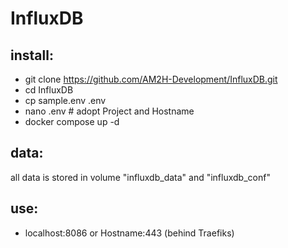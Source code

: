 # InfluxDB

## install:
* git clone https://github.com/AM2H-Development/InfluxDB.git
* cd InfluxDB
* cp sample.env .env
* nano .env # adopt Project and Hostname
* docker compose up -d

## data:
all data is stored in volume "influxdb_data" and "influxdb_conf"

## use:
* localhost:8086 or Hostname:443 (behind Traefiks)
